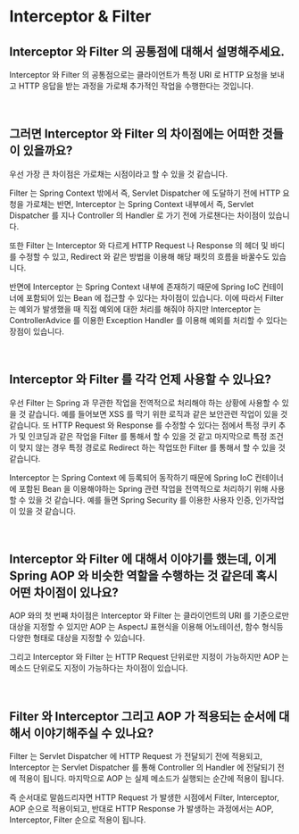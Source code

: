 # Interceptor & Filter

## Interceptor 와 Filter 의 공통점에 대해서 설명해주세요.

Interceptor 와 Filter 의 공통점으로는 클라이언트가 특정 URI 로 HTTP 요청을 보내고 HTTP 응답을 받는 과정을 가로채 추가적인 작업을 수행한다는 것입니다.

<br>

## 그러면 Interceptor 와 Filter 의 차이점에는 어떠한 것들이 있을까요?

우선 가장 큰 차이점은 가로채는 시점이라고 할 수 있을 것 같습니다.

Filter 는 Spring Context 밖에서 즉, Servlet Dispatcher 에 도달하기 전에 HTTP 요청을 가로채는 반면, Interceptor 는 Spring Context 내부에서 즉, Servlet Dispatcher 를 지나 Controller 의 Handler 로 가기 전에 가로챈다는 차이점이 있습니다.

또한 Filter 는 Interceptor 와 다르게 HTTP Request 나 Response 의 헤더 및 바디를 수정할 수 있고, Redirect 와 같은 방법을 이용해 해당 패킷의 흐름을 바꿀수도 있습니다.

반면에 Interceptor 는 Spring Context 내부에 존재하기 때문에 Spring IoC 컨테이너에 포함되어 있는 Bean 에 접근할 수 있다는 차이점이 있습니다. 이에 따라서 Filter 는 예외가 발생했을 때 직접 예외에 대한 처리를 해줘야 하지만 Interceptor 는 ControllerAdvice 를 이용한 Exception Handler 를 이용해 예외를 처리할 수 있다는 장점이 있습니다.

<br>

## Interceptor 와 Filter 를 각각 언제 사용할 수 있나요?

우선 Filter 는 Spring 과 무관한 작업을 전역적으로 처리해야 하는 상황에 사용할 수 있을 것 같습니다. 예를 들어보면 XSS 를 막기 위한 로직과 같은 보안관련 작업이 있을 것 같습니다. 또 HTTP Request 와 Response 를 수정할 수 있다는 점에서 특정 쿠키 추가 및 인코딩과 같은 작업을 Filter 를 통해서 할 수 있을 것 같고 마지막으로 특정 조건이 맞지 않는 경우 특정 경로로 Redirect 하는 작업또한 Filter 를 통해서 할 수 있을 것 같습니다.

Interceptor 는 Spring Context 에 등록되어 동작하기 때문에 Spring IoC 컨테이너에 포함된 Bean 을 이용해야하는 Spring 관련 작업을 전역적으로 처리하기 위해 사용할 수 있을 것 같습니다. 예를 들면 Spring Security 를 이용한 사용자 인증, 인가작업이 있을 것 같습니다.

<br>

## Interceptor 와 Filter 에 대해서 이야기를 했는데, 이게 Spring AOP 와 비슷한 역할을 수행하는 것 같은데 혹시 어떤 차이점이 있나요?

AOP 와의 첫 번째 차이점은 Interceptor 와 Filter 는 클라이언트의 URI 를 기준으로만 대상을 지정할 수 있지만 AOP 는 AspectJ 표현식을 이용해 어노테이션, 함수 형식등 다양한 형태로 대상을 지정할 수 있습니다.

그리고 Interceptor 와 Filter 는 HTTP Request 단위로만 지정이 가능하지만 AOP 는 메소드 단위로도 지정이 가능하다는 차이점이 있습니다.

<br>

## Filter 와 Interceptor 그리고 AOP 가 적용되는 순서에 대해서 이야기해주실 수 있나요?

Filter 는 Servlet Dispatcher 에 HTTP Request 가 전달되기 전에 적용되고, Interceptor 는 Servlet Dispatcher 를 통해 Controller 의 Handler 에 전달되기 전에 적용이 됩니다. 마지막으로 AOP 는 실제 메소드가 실행되는 순간에 적용이 됩니다.

즉 순서대로 말씀드리자면 HTTP Request 가 발생한 시점에서 Filter, Interceptor, AOP 순으로 적용이되고, 반대로 HTTP Response 가 발생하는 과정에서는 AOP, Interceptor, Filter 순으로 적용이 됩니다.
